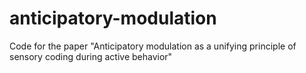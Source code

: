 # anticipatory-modulation
Code for the paper "Anticipatory modulation as a unifying principle of sensory coding during active behavior"
